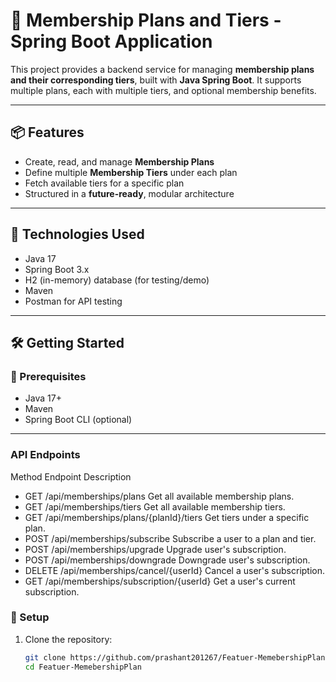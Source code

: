 # 🧾 Membership Plans and Tiers - Spring Boot Application

This project provides a backend service for managing **membership plans and their corresponding tiers**, built with **Java Spring Boot**. It supports multiple plans, each with multiple tiers, and optional membership benefits.

---

## 📦 Features

- Create, read, and manage **Membership Plans**
- Define multiple **Membership Tiers** under each plan
- Fetch available tiers for a specific plan
- Structured in a **future-ready**, modular architecture

---

## 🚀 Technologies Used

- Java 17
- Spring Boot 3.x
- H2 (in-memory) database (for testing/demo)
- Maven
- Postman for API testing

---

## 🛠️ Getting Started

### 📁 Prerequisites

- Java 17+
- Maven
- Spring Boot CLI (optional)

---
### API Endpoints
Method	Endpoint	Description
- GET	/api/memberships/plans	Get all available membership plans.
- GET	/api/memberships/tiers	Get all available membership tiers.
- GET	/api/memberships/plans/{planId}/tiers	Get tiers under a specific plan.
- POST	/api/memberships/subscribe	Subscribe a user to a plan and tier.
- POST	/api/memberships/upgrade	Upgrade user's subscription.
- POST	/api/memberships/downgrade	Downgrade user's subscription.
- DELETE	/api/memberships/cancel/{userId}	Cancel a user's subscription.
- GET	/api/memberships/subscription/{userId}	Get a user's current subscription.


### 🔧 Setup

1. Clone the repository:
   ```bash
   git clone https://github.com/prashant201267/Featuer-MemebershipPlan.git
   cd Featuer-MemebershipPlan
